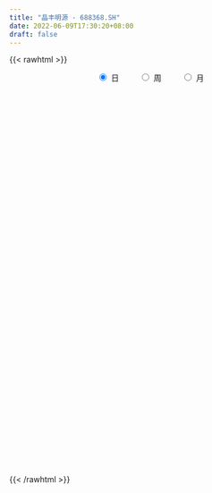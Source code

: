 ```yaml
---
title: "晶丰明源 - 688368.SH"
date: 2022-06-09T17:30:20+08:00
draft: false
---
```

{{< rawhtml >}}
    <div style="text-align: center">
        <label style="padding: 1rem;"><input style="margin-right: .5rem" type="radio" name="period" value="D" checked onclick="period_change(this)">日</label>
        <label style="padding: 1rem;"><input style="margin-right: .5rem" type="radio" name="period" value="W" onclick="period_change(this)">周</label>
        <label style="padding: 1rem;"><input style="margin-right: .5rem" type="radio" name="period" value="M" onclick="period_change(this)">月</label>
    </div>
    <div id="chart" style="height: 700px;"></div> 
    <script type="text/javascript">
        const D_v = [17259.41,15758.09,10995.37,10514.52,10842.9,6889.58,5077.52,8336.91,11545.27,9367.45,13314.42,8497.37,11180.66,7722.85,4429.34,5227.49,6365.4,5226.8,5333.97,7214.44,9179.13,6369.74,7041.18,7465.23,7745.91,14093.01,8958.64,7206.29,4985.93,4809.31,5681.78,10692.59,6881.42,5341.13,9282.55,7031.58,9236.22,6479.67,10228.4,11902.04,14075.79,13411.08,17478.51,18327.22,10808.5,26139.0,14481.48,11433.43,12597.32,11525.16,13023.54,13291.99,7913.85,5570.57,4686.58,6627.14,8642.88,8432.43,8182.35,8806.47,11545.77,10659.31,12146.42,9941.45,9319.57,6005.16,5498.42,7522.23,4068.8,7302.74,5675.77,3554.55,7711.06,5577.5,3268.14,8412.74,6236.77,4227.57,4674.44,4379.71,5055.93,2623.53,3479.48,2882.89,4363.74,3632.99,2833.62,3289.37,4804.16,4025.57,5229.57,2929.45,3077.57,3349.24,2017.77,2761.47,5318.13,3857.19,4605.99,4565.6,5004.95,2660.81,1719.86,4374.93,6307.03,4777.88,4786.76,3937.51,4876.52,3522.66,4385.95,7079.63,3152.64,2925.82,3059.53,4615.49,3611.78,4322.27,7385.53,4515.03,3219.24,3064.24,3460.65,2557.91,3875.62,3865.77,7002.03,3017.78,1931.22,5635.63,3311.67,5522.74,3005.12,3205.68,2227.8,2314.57,1934.94,3806.69,2618.32,2853.25,4085.84,4886.29,4074.71,4618.31,3058.08,2779.04,4585.23,4033.32,7105.09,8187.09,12400.29,7348.04,4831.26,4363.41,4258.34,2810.4,3082.37,2078.29,4615.42,3255.01,2533.66,3293.22,2563.66,2719.66,7211.18,4358.4,4564.78,5989.61,5058.76,2860.95,5715.65,5954.18,2950.16,5057.95,2726.38,4500.38,3171.9,3562.1,2193.96,2926.17,2621.1,1690.87,2029.12,2985.34,3748.66,2214.35,1523.91,2962.63,2851.35,1797.56,978.16,1670.51,1485.16,1184.88,972.75,3262.58,1347.63,2299.41,1450.09,4693.94,2896.58,2842.95,3339.72,2490.8,3539.29,3954.19,3977.42,3084.08,3585.09,1479.86,2128.73,1913.82,2660.71,810.44,1843.09,1648.35,1612.48,2637.9,2913.15,1337.03,1018.21,1850.27,699.96,1760.95,7230.19,4203.64,4848.16,3119.31,2327.34,3316.76,3492.71,1660.82,1488.52,4423.0,4705.2,1996.28,3264.9,2932.65,2999.97,3434.98,3041.44,3771.25,2413.5,4812.76,5937.66,6545.73,4811.76,3955.66,4849.81,3592.56,5454.3,4045.47,2311.32,5518.34,4723.98,4074.92,2397.45,2808.03,2874.29,6136.63,4930.92,3786.15,4043.14,2784.47,2381.04,3198.99,4179.63,5516.13,5143.28,2806.35,3909.37,5159.04,3565.23,5139.11,3120.99,986.4,17322.07,11629.86,7770.32,6364.79,6936.5,6365.51,5016.47,3325.12,4771.39,5715.23,7036.76,4855.78,6353.15,6622.32,5377.48,6256.98,4281.68,6770.71,10726.06,10111.98,11724.89,5962.81,5253.57,4579.26,5596.29,5279.71,6783.4,9019.51,6616.54,6732.35,5836.51,12299.81,10679.84,8087.28,7250.11,6793.3,4976.25,4915.09,6684.42,4724.25,8070.36,10964.28,10443.6,7942.25,6396.06,6629.3,5011.51,4156.96,6384.54,7405.25,7108.49,4028.3,6000.77,4660.83,6392.52,5343.16,4852.37,5467.08,3510.03,3392.59,3612.11,5679.86,4667.66,5482.98,7074.76,4245.16,8428.19,13263.47,6094.38,5011.16,4950.3,9971.2,8303.4,8102.71,5040.62,7114.97,11242.31,8001.71,8348.03,6930.89,10089.93,6016.77,5545.83,6971.38,4626.7,6207.36,4882.54,3885.44,4360.88,3757.55,4116.89,3201.27,11684.51,10056.57,7205.08,9184.14,9179.86,4404.18,10326.94,6654.98,6170.9,5059.71,6592.42,7836.72,15158.26,17243.62,13979.49,8441.21,7501.5,6320.44,6518.54,6381.19,5048.83,7186.62,5254.85,4593.95,4051.65,3552.7,3206.12,4938.77,4770.6,4678.16,5950.61,7971.56,7910.41,4887.07,6362.02,5319.09,8519.5,9380.63,9033.62,12521.25,8146.03,6299.2,5603.6,4778.57,4970.91,6489.31,5192.53,5049.91,5798.17,5601.67,3773.94,4791.64,5135.96,6932.71,5315.79,7146.34,6545.48,7597.06,4074.42,5279.65,5467.68,12226.31,20167.44,11320.24,12333.03,7299.78,6008.82,7962.27,9003.96,8296.84,8598.0,8135.83,7480.2,6698.8,4537.08,5933.91,6405.58,9889.04,6339.2,5507.84,4339.57,4348.36,3882.4,3835.82,4042.06,4886.97,4085.28,3411.93,3529.41,4556.17,4586.32,3857.59,3697.11,3235.27,3203.42,4308.06,4479.63,5150.06,3635.59,3138.65,3431.82,3971.86,13238.8,7770.94,7582.49,4331.57,4205.27,4031.36,3174.35,4768.75,6299.07,6515.58,2834.72,2052.6,5207.8,3540.28,4851.0,4380.02,3893.62,4965.09,5917.39,2636.25,2920.74,3194.75,4940.96,4895.09,4371.66,6138.63,10708.11,6759.15,6241.76,5644.05]
const D_histogram = [0.0,0.4154529915,0.4265725376,0.4456373382,0.5787096995,0.5643466311,0.5125619347,0.4433357304,0.4800296453,0.4856444561,0.7811702897,0.7593109766,0.2730927753,-0.0670485448,-0.4533632182,-0.5135675132,-0.7185954654,-0.9113892692,-1.044764184,-0.8360477444,-0.4576887018,-0.2202592397,0.0349565402,0.1966026745,0.3072719054,0.0316817343,-0.2521009003,-0.4253737365,-0.5040121715,-0.6169818737,-0.5571557092,-0.2926115565,-0.242254201,-0.2688822225,-0.1305179978,-0.0086528989,0.1277728747,0.1050615995,0.2432953029,0.3182519661,0.5748076235,0.528375556,0.8657108677,1.0920754814,1.2804790614,2.0851492039,2.7090347133,2.9663010192,2.7705902151,1.9509296744,0.8016852821,0.4800542838,0.4293546633,0.0983196935,-0.2074998608,-0.2391414347,-0.4381543084,-0.1818091354,0.2511954859,0.8495130339,1.5628168797,1.7718071678,2.4844446076,1.8896127849,1.6266270519,1.0322446683,0.6852570908,0.1749168727,-0.4752730732,-0.5997628101,-0.4060062011,-0.4221473716,-0.4914589011,-0.8184484355,-1.236884679,-0.7880546587,-0.8888697968,-1.0537414604,-0.9675584341,-1.2464457473,-1.1131928654,-1.0106934189,-0.7882258552,-0.7014558319,-0.2808535086,-0.0049101422,0.051675958,0.2823101394,0.3584972005,0.3739121644,0.1370632352,0.0056453978,-0.0387741145,0.1958376263,0.0750344085,-0.1289954167,0.3424718848,0.7402195055,0.9600951558,0.9335160438,0.7262024449,0.4480057154,0.0310913976,0.2816428374,0.8276444365,1.2743254945,1.3446164929,1.7976571759,2.322990897,2.3343073393,1.8171466599,0.3975730813,-0.2856151481,-0.9819659633,-1.5559274371,-2.4286145854,-2.7397271276,-3.0209175448,-2.1647019643,-1.209891756,-0.6234854687,-0.061181603,0.3271280218,0.6688811437,0.6435636303,0.3593157795,0.3359284232,0.0623270881,-0.5696066471,-0.0949360005,0.0180109221,0.6570665303,0.7293404701,0.5966307065,0.9434768982,1.4263389267,1.682539279,2.270803202,2.0981705063,2.5033288335,3.3636679265,2.8776896257,1.9943609615,1.7129487607,1.4137737322,1.3718351124,0.9694469552,0.2700373916,-1.3874223241,-3.1124257345,-4.7018325906,-4.3572286372,-3.9317487629,-4.3253535839,-4.2675624544,-4.1230881276,-3.4221281988,-3.057365215,-2.9033517315,-2.9218170422,-2.8218667387,-2.9528285636,-2.6195075047,-2.645500597,-1.4993638884,-0.6076000234,-0.0795410038,-0.4412931497,-0.545624163,-0.6605852641,0.0045366352,1.0043832862,1.3162947815,2.0002805173,2.2720690193,3.3005585041,3.5293601337,3.8150826574,3.5601477341,3.0928425717,2.1359040427,1.301551283,0.7596649593,-0.593316543,-1.226022907,-1.722310052,-2.1037887648,-2.1594096588,-2.1720685234,-2.4987153527,-2.828313972,-2.6484713606,-2.3148089663,-2.038625742,-1.6564148485,-0.982777919,-0.3567505884,0.3037963599,0.7649507583,0.7478272007,0.680286724,1.0528339772,2.1942990763,2.7298710958,2.7722496692,2.8990153548,0.8311641281,-0.1329839346,-0.1949627449,-0.3738258407,-0.6578410764,-0.928834425,-0.7981805932,-0.7067150985,-0.7029847241,-0.2014537159,0.3124793773,1.1115808645,1.8701362396,2.0940201827,1.9611679558,2.0041607123,1.7714711357,1.022514317,2.8906059334,3.9957838326,5.4523779192,6.2720840505,6.2466858793,5.3455584519,4.5183565559,3.7762983824,3.257660296,4.1139089098,3.2887585846,2.3217165001,1.2313696127,1.4352854899,2.2679806481,1.9807084743,2.6185087453,1.9753677226,1.0997435545,1.6540606911,3.3168690046,1.6734519357,0.8704067425,0.8307618879,-0.3754330229,-1.4669461091,-1.6557372606,-1.6434880342,-1.8843946831,-0.8847602906,0.657602206,1.0289066718,0.5282570228,0.5431613415,-0.606489598,0.419302802,0.6619485133,1.0695899186,1.2409429448,0.6333526846,-0.5660738841,-0.5661889997,-0.8694847733,-2.5446993923,-3.9280918957,-4.3604252511,-4.8379657674,-4.0173879284,-4.9250684476,-4.3127702274,-3.7324171594,0.9898832128,6.9971812304,11.3628366653,14.8627949562,14.979257976,13.3751076464,10.2343001747,7.9143327202,6.0643730686,4.4026227495,4.7132375611,2.2348906239,0.5985781208,-0.6521022937,1.1220527931,1.2823096304,1.0610502615,-0.1808564954,4.1914286114,1.888269334,-2.5424405111,-7.9288372832,-10.8428418999,-11.9665495575,-12.4499301737,-11.1157435632,-11.6863764652,-12.1371562224,-8.7422272492,-7.9457056568,-5.828833798,-5.6254044366,-2.8398443804,-1.1983118931,-0.8536557973,-1.6519613927,-2.2850281848,-2.1507189419,-3.3206375829,-4.2205936067,-5.0732349824,-6.5591857259,-7.3996299699,-8.8543553878,-9.9633127894,-9.8104228119,-8.7495397119,-7.3332666697,-6.7556233236,-3.6546143709,-3.8710824547,-2.7120436133,-1.0345351317,-1.2459588641,-2.3427789591,-1.5838597006,-1.1913061651,-0.226827841,-0.5104335209,-0.0178106809,-0.3299506255,-0.6028896501,-0.002117586,-0.2681377508,-1.5376935543,-0.0221435426,1.1302579619,5.2410154048,3.7939824122,2.5420842496,1.3446901366,0.2418008398,-0.9111546054,-1.3954355455,-2.4065326998,-3.5700006613,-4.4075705218,-5.3277075502,-4.9807337227,-3.8030001891,-3.1646762324,-1.2110118961,-0.608560468,-0.6387959278,0.461419478,1.3416180501,2.2223389825,2.6335094388,2.6060318931,2.3137970851,2.0788143713,1.8304985839,1.806032755,3.5419211594,3.6993937456,3.9210814582,5.1248301644,4.6969793784,3.8344704235,2.2375848055,1.2673366851,0.2547265861,-0.458793458,-0.9419328306,-1.1255649143,0.6705946995,3.80341631,5.6968162355,6.8121740461,7.5496697821,6.9184951083,6.6331532772,4.8547373506,3.058027299,0.9522469786,-0.6927552759,-1.6592805497,-2.8723459225,-3.2686948914,-3.3635926186,-3.6985237776,-3.2076708986,-2.6267241959,-3.1337757802,-4.1416218186,-4.9779724591,-5.3229834493,-5.8684351457,-6.1101771444,-6.088374049,-6.2651765292,-5.708178211,-4.4508894394,-3.6898442634,-3.2432405316,-3.0544146742,-2.4474406585,-1.8796739777,-1.8099608051,-1.2963459959,-1.1717541943,-1.1965759181,-0.4520329558,-0.1260818259,0.3074395647,0.6924216737,0.6359329847,0.527612586,1.2126142077,1.9171164655,2.7622956612,3.0904714172,3.6657709116,3.6267373434,4.9367395417,4.7028056616,4.4299777692,3.7923617522,3.0229988916,2.2268370907,1.4492625849,1.4840560727,0.6443581462,0.2212609153,-0.4314997533,-0.5586591689,-0.7339013872,-1.3030314649,-2.2170644216,-2.0600739463,-0.8811330738,-0.1820968116,0.4441200659,0.6041205581,0.9694916763,0.9469970276,0.8233680062,0.7494441632,0.338699188,0.2979203072,0.0380204461,-0.1638021346,-0.4937683652,-0.980718099,-1.340465329,-1.9489297323,-2.0311117691,-2.1682477673,-1.8828879561,-1.9081698319,-1.1403276301,-0.5799177283,-0.1979998893,-0.2091793213,-0.4305819859,-1.9677420195,-2.6471718052,-2.0204594254,-1.4961398202,-0.8220338311,-0.0122039637,0.6960422765,1.5546219566,1.9738620158,2.4243846297,2.7658161844,2.8972448145,2.7642155356,2.6894643942,2.8392062437,3.1000188708,3.4243887732,3.9239685997,3.1599778838,2.4620154515,1.6653838419,1.1575798549,0.9058431228,0.9393316825,1.2587402119,1.7811410041,2.874770316,2.9281252084,2.6550282419,2.1428245876]
const D_fast = [0.0,0.5193162393,0.6370789198,0.767553055,1.0453028412,1.1720264305,1.2483822178,1.2899899461,1.4466912723,1.5737171971,2.0645356032,2.2325040342,1.8145590267,1.4576555704,0.9580000924,0.7694039192,0.3847271006,-0.0359140205,-0.4304799813,-0.4307754778,-0.1668386106,0.0155260415,0.2794809565,0.4902777594,0.6777649667,0.4100952292,0.0632873695,-0.2163289008,-0.4209703787,-0.6881855493,-0.7676483121,-0.5762570486,-0.5864632433,-0.6803118204,-0.5745770952,-0.454875221,-0.2865062288,-0.282952104,-0.0838945749,0.0706250798,0.4708826431,0.5565444646,1.1103074933,1.6096909773,2.1182143226,3.4441717661,4.7453159539,5.7441575146,6.2410942643,5.9091661421,4.9603430704,4.758725643,4.8153646883,4.5089096419,4.1512151224,4.0597881898,3.751236739,3.9621296282,4.457933121,5.2686289274,6.3726369931,7.0245790731,8.3583276649,8.2358990384,8.3795700684,8.0432488519,7.8675755471,7.4009645472,6.631956333,6.3575258936,6.4497809522,6.3281029389,6.1359266841,5.6043250408,4.8766676275,5.1284839832,4.8054513959,4.3771443672,4.2214377849,3.6309390349,3.4858937005,3.3357197923,3.3611308922,3.2725369575,3.6229259037,3.8976417344,3.9671468242,4.2683585405,4.4341699017,4.5430629067,4.3404797863,4.2104732984,4.1563602574,4.4399314047,4.3378867891,4.1016081097,4.6586933824,5.2414958795,5.7013953187,5.9081952176,5.88243223,5.7162369293,5.3070954609,5.6280576101,6.3809703183,7.1462327499,7.5526778715,8.4551328486,9.5612142939,10.156107571,10.0932335566,8.7730532484,8.018461232,7.0766189259,6.1136755929,4.6338347981,3.6377904741,2.6013706707,2.91641076,3.5687480294,3.9992829495,4.5462914145,5.0163830448,5.5253564526,5.6609298467,5.4665109407,5.5271056903,5.2690861272,4.4947507302,4.9456873767,5.0631370298,5.8664592706,6.1210683279,6.1375162409,6.7202316572,7.5596784174,8.2365135894,9.392478313,9.7443882438,10.7753787794,12.476634854,12.7100789597,12.3253405358,12.4721655252,12.5264339298,12.827454088,12.6674276696,12.0355274539,10.0312121572,7.5281023132,4.7632373094,4.0185341035,3.4610767871,1.9861335701,0.977034086,0.0907363809,-0.06383574,-0.4634140599,-1.0352385093,-1.7841580806,-2.3896744618,-3.2588434275,-3.5803992448,-4.2677674864,-3.4964717498,-2.7566078907,-2.248434122,-2.7205095554,-2.9612466094,-3.2413540265,-2.5750979684,-1.3241554959,-0.6831703053,0.5008855599,1.3406913167,3.1943204275,4.3054620906,5.5449552786,6.1800572888,6.4859627693,6.063000251,5.5540353121,5.2020652282,3.7007545901,2.7615424994,1.8346778414,0.9272519374,0.3317786287,-0.2238973668,-1.1752230342,-2.2119001465,-2.6941753753,-2.9392152226,-3.1726884338,-3.2045812524,-2.7766388026,-2.2397991191,-1.5033030808,-0.8509109929,-0.6810777503,-0.578546546,0.0572092015,1.7472490697,2.9652888631,3.7007298538,4.5522493781,2.6921891834,1.6947951371,1.5840756405,1.3117560846,0.8632805798,0.3600786249,0.2911873084,0.2059740284,0.0339582219,0.4851258011,1.0771787386,2.154175442,3.3802648769,4.1276538658,4.4850936278,5.0291265624,5.2393047697,4.7459765302,7.33671963,9.4408434873,12.2605320537,14.6482591977,16.1845324963,16.6197946819,16.9221819249,17.1241983469,17.4199753346,19.3047011758,19.3017404967,18.9151275373,18.1326230531,18.6953603027,20.095050623,20.3029555677,21.5953830251,21.4460839329,20.8453956536,21.8132279628,24.3052535275,23.0801994425,22.494755935,22.6628015524,21.3627483859,19.9044987724,19.3017733058,18.9031505236,18.1911452039,18.9695895238,20.6763525719,21.3048837056,20.9362983123,21.0869929664,19.7857196274,20.9163377279,21.3244705675,21.9995094525,22.4810982148,22.0318461259,20.6909010861,20.5492387206,20.0285717536,17.7171822866,15.3517668092,13.829327141,12.1422951829,11.9585260398,9.8195784087,9.353684072,9.0009328501,13.9707040256,21.7272973508,28.933661952,36.149318982,40.0105964957,41.7502230778,41.1679906497,40.8266063753,40.4927399908,39.9316453591,41.420569561,39.5009452798,38.0142773069,36.600571319,38.655239604,39.136073849,39.1800770454,37.8929561646,43.3130984243,41.4820064804,36.4156865075,29.0470804147,23.422365323,19.3070202759,15.7111571163,14.266407836,10.7741808178,7.289112005,8.4984841658,7.3085793441,7.9682427533,6.7653210056,8.8409199666,10.1828744807,10.3141166272,9.1028206836,7.8984968454,7.4951263528,5.4950483161,3.5399438906,1.4189937693,-1.7067534057,-4.3971051422,-8.0654194071,-11.665205006,-13.9649207315,-15.0914225595,-15.5084661846,-16.6197286695,-14.4323733096,-15.6166120069,-15.1355840689,-13.7167093702,-14.2396228186,-15.9221376535,-15.55918332,-15.4644563258,-14.556684962,-14.9678990221,-14.4797288524,-14.8743564533,-15.2980178904,-14.6977752228,-15.0308298254,-16.6848090174,-15.1747948913,-13.7398288963,-8.3188176023,-8.8173549919,-9.433732092,-10.2949536709,-11.3373927578,-12.7181368543,-13.5512766808,-15.1640070101,-17.2199751369,-19.1594376278,-21.4115015438,-22.309711147,-22.0827276606,-22.235572762,-20.5846613998,-20.1343500886,-20.3242845304,-19.1087142551,-17.8931111705,-16.4568054925,-15.3872576765,-14.7632272488,-14.4770127856,-14.1922919066,-13.982983048,-13.5559406882,-10.9345719939,-9.8522509714,-8.6502928942,-6.1653366469,-5.4189425883,-5.3228339373,-6.3603233539,-7.0137373031,-7.9626657555,-8.7908841641,-9.5095067444,-9.9745300567,-8.010721768,-3.92704608,-0.6094420956,2.2089592265,4.833872408,5.9323215113,7.3052679995,6.7405364106,5.7083331837,3.8406146079,2.0224235345,0.6410781233,-1.2900737302,-2.5035964219,-3.4393923038,-4.6989544072,-5.0100192528,-5.0857535991,-6.3762491285,-8.4195006215,-10.5003443768,-12.1761012293,-14.1886617122,-15.9579479969,-17.4582384138,-19.2013350263,-20.0713812608,-19.926814849,-20.088230739,-20.45243714,-21.0272149512,-21.0321011001,-20.9342529137,-21.3170299424,-21.1275016322,-21.2958483791,-21.6198140825,-20.9882793591,-20.6938486857,-20.1834674039,-19.6253798765,-19.5228853194,-19.4993025715,-18.5111473979,-17.3273660238,-15.7916129127,-14.6908193024,-13.1990770801,-12.3314263124,-9.7872392288,-8.8454716934,-8.0108051435,-7.7003307225,-7.7139438602,-7.9533963884,-8.368655248,-7.962847742,-8.641456132,-9.009238134,-9.769873741,-10.0366979488,-10.3954155139,-11.2903034579,-12.7586025199,-13.1166305312,-12.1579729272,-11.5044608679,-10.7672139739,-10.4561833422,-9.8484393049,-9.6341846967,-9.5519717166,-9.4385345188,-9.764604697,-9.730903501,-9.9812982506,-10.2240713649,-10.6774796868,-11.4096089454,-12.1044725076,-13.200169344,-13.790129323,-14.469327263,-14.6546894409,-15.1570137747,-14.6742534804,-14.2588230107,-13.926405144,-13.9898794064,-14.3189275674,-16.3480231059,-17.6892458429,-17.5676483195,-17.4173636693,-16.948766138,-16.1419872615,-15.2597304521,-14.012495283,-13.0997897198,-12.0431709485,-11.0102853476,-10.1545455139,-9.596520909,-8.9989059518,-8.1393625414,-7.1035451966,-5.9230781008,-4.4425061244,-4.4165023693,-4.4989609388,-4.879246588,-5.0976556112,-5.1229315627,-4.8546100823,-4.2205164999,-3.2528304567,-1.4405085658,-0.6551223713,-0.2644622774,-0.2409597847]
const D_slow = [0.0,0.1038632479,0.2105063823,0.3219157168,0.4665931417,0.6076797995,0.7358202831,0.8466542157,0.966661627,1.0880727411,1.2833653135,1.4731930576,1.5414662515,1.5247041152,1.4113633107,1.2829714324,1.103322566,0.8754752487,0.6142842027,0.4052722666,0.2908500912,0.2357852812,0.2445244163,0.2936750849,0.3704930613,0.3784134948,0.3153882698,0.2090448357,0.0830417928,-0.0712036756,-0.2104926029,-0.283645492,-0.3442090423,-0.4114295979,-0.4440590974,-0.4462223221,-0.4142791034,-0.3880137035,-0.3271898778,-0.2476268863,-0.1039249804,0.0281689086,0.2445966255,0.5176154959,0.8377352612,1.3590225622,2.0362812405,2.7778564954,3.4705040491,3.9582364677,4.1586577883,4.2786713592,4.386010025,4.4105899484,4.3587149832,4.2989296245,4.1893910474,4.1439387636,4.2067376351,4.4191158935,4.8098201135,5.2527719054,5.8738830573,6.3462862535,6.7529430165,7.0110041836,7.1823184563,7.2260476745,7.1072294062,6.9572887036,6.8557871534,6.7502503105,6.6273855852,6.4227734763,6.1135523066,5.9165386419,5.6943211927,5.4308858276,5.188996219,4.8773847822,4.5990865659,4.3464132111,4.1493567474,3.9739927894,3.9037794122,3.9025518767,3.9154708662,3.986048401,4.0756727012,4.1691507423,4.2034165511,4.2048279005,4.1951343719,4.2440937785,4.2628523806,4.2306035264,4.3162214976,4.501276374,4.7413001629,4.9746791739,5.1562297851,5.2682312139,5.2760040633,5.3464147727,5.5533258818,5.8719072554,6.2080613786,6.6574756726,7.2382233969,7.8218002317,8.2760868967,8.375480167,8.30407638,8.0585848892,7.6696030299,7.0624493836,6.3775176017,5.6222882155,5.0811127244,4.7786397854,4.6227684182,4.6074730175,4.6892550229,4.8564753089,5.0173662164,5.1071951613,5.1911772671,5.2067590391,5.0643573773,5.0406233772,5.0451261077,5.2093927403,5.3917278578,5.5408855344,5.776754759,6.1333394907,6.5539743104,7.1216751109,7.6462177375,8.2720499459,9.1129669275,9.8323893339,10.3309795743,10.7592167645,11.1126601976,11.4556189756,11.6979807144,11.7654900623,11.4186344813,10.6405280477,9.4650699,8.3757627407,7.39282555,6.311487154,5.2445965404,4.2138245085,3.3582924588,2.5939511551,1.8681132222,1.1376589616,0.432192277,-0.3060148639,-0.9608917401,-1.6222668894,-1.9971078615,-2.1490078673,-2.1688931183,-2.2792164057,-2.4156224464,-2.5807687624,-2.5796346036,-2.3285387821,-1.9994650867,-1.4993949574,-0.9313777026,-0.1062380766,0.7761019569,1.7298726212,2.6199095547,3.3931201977,3.9270962083,4.2524840291,4.4424002689,4.2940711331,3.9875654064,3.5569878934,3.0310407022,2.4911882875,1.9481711566,1.3234923185,0.6164138255,-0.0457040147,-0.6244062563,-1.1340626918,-1.5481664039,-1.7938608836,-1.8830485307,-1.8070994408,-1.6158617512,-1.428904951,-1.25883327,-0.9956247757,-0.4470500066,0.2354177673,0.9284801846,1.6532340233,1.8610250553,1.8277790717,1.7790383855,1.6855819253,1.5211216562,1.2889130499,1.0893679016,0.912689127,0.736942946,0.686579517,0.7646993613,1.0425945774,1.5101286373,2.033633683,2.523925672,3.0249658501,3.467833634,3.7234622132,4.4461136966,5.4450596547,6.8081541345,8.3761751471,9.937846617,11.27423623,12.4038253689,13.3478999645,14.1623150385,15.190792266,16.0129819121,16.5934110372,16.9012534404,17.2600748128,17.8270699749,18.3222470934,18.9768742798,19.4707162104,19.745652099,20.1591672718,20.9883845229,21.4067475069,21.6243491925,21.8320396645,21.7381814088,21.3714448815,20.9575105664,20.5466385578,20.075539887,19.8543498144,20.0187503659,20.2759770338,20.4080412895,20.5438316249,20.3922092254,20.4970349259,20.6625220542,20.9299195339,21.2401552701,21.3984934412,21.2569749702,21.1154277203,20.8980565269,20.2618816789,19.2798587049,18.1897523922,16.9802609503,15.9759139682,14.7446468563,13.6664542994,12.7333500096,12.9808208128,14.7301161204,17.5708252867,21.2865240258,25.0313385198,28.3751154314,30.933690475,32.9122736551,34.4283669222,35.5290226096,36.7073319999,37.2660546559,37.4156991861,37.2526736127,37.5331868109,37.8537642185,38.1190267839,38.0738126601,39.1216698129,39.5937371464,38.9581270186,36.9759176978,34.2652072229,31.2735698335,28.16108729,25.3821513992,22.4605572829,19.4262682274,17.240711415,15.2542850009,13.7970765513,12.3907254422,11.6807643471,11.3811863738,11.1677724245,10.7547820763,10.1835250301,9.6458452947,8.8156858989,7.7605374973,6.4922287517,4.8524323202,3.0025248277,0.7889359807,-1.7018922166,-4.1544979196,-6.3418828476,-8.175199515,-9.8641053459,-10.7777589386,-11.7455295523,-12.4235404556,-12.6821742385,-12.9936639546,-13.5793586943,-13.9753236195,-14.2731501607,-14.329857121,-14.4574655012,-14.4619181714,-14.5444058278,-14.6951282403,-14.6956576368,-14.7626920745,-15.1471154631,-15.1526513488,-14.8700868583,-13.5598330071,-12.611337404,-11.9758163416,-11.6396438075,-11.5791935975,-11.8069822489,-12.1558411353,-12.7574743102,-13.6499744756,-14.751867106,-16.0837939936,-17.3289774242,-18.2797274715,-19.0708965296,-19.3736495037,-19.5257896206,-19.6854886026,-19.5701337331,-19.2347292206,-18.679144475,-18.0207671153,-17.369259142,-16.7908098707,-16.2711062779,-15.8134816319,-15.3619734432,-14.4764931533,-13.5516447169,-12.5713743524,-11.2901668113,-10.1159219667,-9.1573043608,-8.5979081594,-8.2810739882,-8.2173923416,-8.3320907061,-8.5675739138,-8.8489651424,-8.6813164675,-7.73046239,-6.3062583311,-4.6032148196,-2.7157973741,-0.986173597,0.6721147223,1.88579906,2.6503058847,2.8883676294,2.7151788104,2.300358673,1.5822721923,0.7650984695,-0.0757996852,-1.0004306296,-1.8023483542,-2.4590294032,-3.2424733482,-4.2778788029,-5.5223719177,-6.85311778,-8.3202265664,-9.8477708525,-11.3698643648,-12.9361584971,-14.3632030498,-15.4759254097,-16.3983864755,-17.2091966084,-17.972800277,-18.5846604416,-19.054578936,-19.5070691373,-19.8311556363,-20.1240941848,-20.4232381644,-20.5362464033,-20.5677668598,-20.4909069686,-20.3178015502,-20.158818304,-20.0269151575,-19.7237616056,-19.2444824892,-18.5539085739,-17.7812907196,-16.8648479917,-15.9581636559,-14.7239787705,-13.548277355,-12.4407829127,-11.4926924747,-10.7369427518,-10.1802334791,-9.8179178329,-9.4469038147,-9.2858142782,-9.2304990494,-9.3383739877,-9.4780387799,-9.6615141267,-9.9872719929,-10.5415380983,-11.0565565849,-11.2768398534,-11.3223640563,-11.2113340398,-11.0603039003,-10.8179309812,-10.5811817243,-10.3753397228,-10.187978682,-10.103303885,-10.0288238082,-10.0193186967,-10.0602692303,-10.1837113216,-10.4288908464,-10.7640071786,-11.2512396117,-11.759017554,-12.3010794958,-12.7718014848,-13.2488439428,-13.5339258503,-13.6789052824,-13.7284052547,-13.7807000851,-13.8883455815,-14.3802810864,-15.0420740377,-15.5471888941,-15.9212238491,-16.1267323069,-16.1297832978,-15.9557727287,-15.5671172395,-15.0736517356,-14.4675555782,-13.7761015321,-13.0517903284,-12.3607364445,-11.688370346,-10.9785687851,-10.2035640674,-9.3474668741,-8.3664747241,-7.5764802532,-6.9609763903,-6.5446304298,-6.2552354661,-6.0287746854,-5.7939417648,-5.4792567118,-5.0339714608,-4.3152788818,-3.5832475797,-2.9194905192,-2.3837843723]
const D_data = [['2020-04-30', 68.5, 77.69, 68.5, 79.07],['2020-05-06', 75.88, 84.2, 75.88, 85.45],['2020-05-07', 83.17, 80.65, 80.5, 85.97],['2020-05-08', 81.72, 81.22, 80.8, 83.88],['2020-05-11', 80.6, 83.53, 80.6, 87.85],['2020-05-12', 83.38, 82.54, 80.49, 84.0],['2020-05-13', 82.3, 82.42, 81.35, 83.61],['2020-05-14', 82.44, 82.37, 81.39, 84.41],['2020-05-15', 82.39, 84.11, 82.02, 85.9],['2020-05-18', 86.0, 84.37, 83.15, 87.38],['2020-05-19', 84.22, 89.5, 84.22, 89.97],['2020-05-20', 88.18, 87.08, 86.08, 89.9],['2020-05-21', 87.79, 80.51, 80.5, 89.0],['2020-05-22', 81.01, 80.4, 78.2, 82.88],['2020-05-25', 79.0, 77.85, 77.02, 80.99],['2020-05-26', 78.0, 80.53, 78.0, 80.53],['2020-05-27', 80.4, 77.67, 77.02, 81.4],['2020-05-28', 77.08, 76.23, 74.01, 78.5],['2020-05-29', 76.0, 75.41, 75.0, 77.94],['2020-06-01', 76.2, 79.22, 76.01, 80.03],['2020-06-02', 80.0, 82.47, 79.0, 84.58],['2020-06-03', 82.96, 82.14, 81.2, 84.16],['2020-06-04', 83.17, 83.66, 82.04, 83.89],['2020-06-05', 83.96, 83.75, 83.0, 86.19],['2020-06-08', 83.6, 84.1, 83.0, 86.8],['2020-06-09', 84.2, 79.0, 78.59, 85.78],['2020-06-10', 79.65, 77.34, 76.7, 79.73],['2020-06-11', 77.0, 77.25, 76.5, 78.59],['2020-06-12', 75.69, 77.4, 75.22, 77.78],['2020-06-15', 76.79, 76.0, 75.5, 77.86],['2020-06-16', 76.33, 77.53, 76.33, 78.3],['2020-06-17', 77.61, 80.6, 77.01, 80.88],['2020-06-18', 79.0, 78.51, 77.7, 79.64],['2020-06-19', 78.28, 77.35, 76.85, 78.28],['2020-06-22', 78.05, 79.5, 78.0, 79.92],['2020-06-23', 79.01, 79.88, 78.45, 80.18],['2020-06-24', 80.0, 80.75, 78.51, 82.5],['2020-06-29', 80.05, 79.1, 78.3, 81.0],['2020-06-30', 79.12, 81.52, 79.12, 82.99],['2020-07-01', 81.66, 81.49, 81.0, 84.67],['2020-07-02', 81.5, 85.0, 81.35, 85.0],['2020-07-03', 85.03, 82.21, 80.66, 85.67],['2020-07-06', 83.38, 88.39, 82.81, 89.9],['2020-07-07', 88.98, 89.37, 88.98, 93.49],['2020-07-08', 89.0, 91.07, 87.32, 91.59],['2020-07-09', 91.9, 103.0, 90.88, 108.39],['2020-07-10', 101.98, 106.78, 99.81, 108.0],['2020-07-13', 104.89, 107.2, 101.56, 107.67],['2020-07-14', 106.1, 104.44, 101.05, 106.98],['2020-07-15', 103.4, 96.29, 96.21, 104.99],['2020-07-16', 96.85, 88.5, 88.26, 98.92],['2020-07-17', 88.9, 96.0, 87.0, 99.66],['2020-07-20', 98.0, 99.37, 96.96, 100.97],['2020-07-21', 98.45, 95.66, 95.0, 100.29],['2020-07-22', 95.5, 94.83, 94.01, 97.3],['2020-07-23', 93.67, 97.79, 92.23, 99.55],['2020-07-24', 97.08, 95.4, 94.0, 101.48],['2020-07-27', 93.6, 101.61, 93.59, 101.9],['2020-07-28', 102.84, 106.32, 100.46, 106.85],['2020-07-29', 104.75, 112.25, 104.75, 112.87],['2020-07-30', 112.75, 118.88, 111.06, 126.2],['2020-07-31', 119.8, 117.12, 111.2, 124.2],['2020-08-03', 117.25, 128.44, 117.25, 133.79],['2020-08-04', 128.1, 115.0, 115.0, 132.0],['2020-08-05', 119.79, 119.18, 111.03, 123.81],['2020-08-06', 120.0, 114.75, 114.0, 123.58],['2020-08-07', 114.24, 117.0, 111.0, 118.5],['2020-08-10', 113.83, 114.0, 107.12, 117.92],['2020-08-11', 114.07, 110.0, 109.81, 114.07],['2020-08-12', 102.92, 115.06, 102.92, 117.0],['2020-08-13', 114.95, 119.82, 112.62, 120.8],['2020-08-14', 120.3, 118.31, 115.02, 120.68],['2020-08-17', 118.1, 118.0, 113.22, 119.39],['2020-08-18', 116.0, 114.1, 111.0, 116.65],['2020-08-19', 113.0, 111.0, 110.96, 115.27],['2020-08-20', 110.02, 122.0, 109.42, 122.99],['2020-08-21', 121.83, 116.21, 115.5, 122.46],['2020-08-24', 117.0, 114.7, 110.65, 119.5],['2020-08-25', 113.43, 117.58, 113.43, 121.08],['2020-08-26', 117.57, 112.31, 111.2, 118.34],['2020-08-27', 113.15, 116.81, 112.18, 117.49],['2020-08-28', 115.64, 116.85, 113.0, 117.27],['2020-08-31', 115.34, 119.12, 115.31, 122.0],['2020-09-01', 118.97, 118.24, 116.03, 121.08],['2020-09-02', 118.97, 123.97, 116.05, 125.95],['2020-09-03', 123.01, 124.49, 121.31, 127.77],['2020-09-04', 122.13, 123.22, 119.86, 126.0],['2020-09-07', 123.23, 126.88, 122.06, 130.49],['2020-09-08', 127.5, 126.61, 121.0, 129.59],['2020-09-09', 120.49, 126.98, 120.49, 130.38],['2020-09-10', 129.0, 124.02, 123.1, 138.88],['2020-09-11', 120.73, 125.0, 120.73, 127.0],['2020-09-14', 123.96, 126.2, 123.86, 129.66],['2020-09-15', 126.2, 130.88, 123.0, 131.0],['2020-09-16', 131.0, 127.45, 126.35, 132.19],['2020-09-17', 124.07, 126.11, 124.07, 130.64],['2020-09-18', 127.24, 136.0, 126.88, 136.37],['2020-09-21', 136.51, 138.5, 133.36, 139.98],['2020-09-22', 138.35, 139.29, 136.61, 142.99],['2020-09-23', 136.21, 138.18, 136.21, 141.23],['2020-09-24', 136.8, 136.67, 133.1, 141.0],['2020-09-25', 137.3, 135.68, 133.03, 138.57],['2020-09-28', 133.6, 133.0, 130.86, 137.6],['2020-09-29', 133.92, 141.8, 133.01, 144.0],['2020-09-30', 140.57, 148.89, 140.57, 152.18],['2020-10-09', 150.89, 152.0, 143.01, 153.9],['2020-10-12', 151.0, 150.6, 148.01, 156.77],['2020-10-13', 153.97, 159.0, 149.58, 160.0],['2020-10-14', 158.7, 165.21, 155.68, 166.0],['2020-10-15', 167.69, 163.17, 160.6, 168.9],['2020-10-16', 166.03, 157.99, 151.51, 168.87],['2020-10-19', 160.36, 143.5, 141.76, 160.36],['2020-10-20', 147.0, 148.26, 141.56, 150.07],['2020-10-21', 146.99, 145.01, 144.0, 152.97],['2020-10-22', 143.0, 143.2, 138.14, 144.98],['2020-10-23', 143.96, 134.98, 132.16, 147.62],['2020-10-26', 132.91, 137.69, 130.0, 138.7],['2020-10-27', 139.76, 135.0, 132.31, 139.77],['2020-10-28', 137.02, 149.5, 136.0, 158.5],['2020-10-29', 151.0, 155.0, 146.0, 155.35],['2020-10-30', 151.25, 154.5, 149.7, 158.93],['2020-11-02', 160.0, 157.7, 152.0, 161.0],['2020-11-03', 155.88, 158.87, 150.6, 161.5],['2020-11-04', 159.04, 161.35, 157.01, 164.88],['2020-11-05', 166.77, 158.84, 154.39, 169.29],['2020-11-06', 159.2, 155.88, 151.37, 159.93],['2020-11-09', 159.87, 159.33, 154.38, 165.08],['2020-11-10', 157.5, 156.29, 150.13, 158.0],['2020-11-11', 153.34, 149.87, 148.0, 154.33],['2020-11-12', 154.4, 163.77, 151.24, 163.78],['2020-11-13', 166.83, 161.52, 158.01, 169.59],['2020-11-16', 177.54, 171.16, 162.01, 177.54],['2020-11-17', 166.07, 167.3, 162.5, 170.99],['2020-11-18', 168.31, 165.88, 162.5, 174.88],['2020-11-19', 165.33, 173.9, 163.03, 174.0],['2020-11-20', 171.97, 179.66, 171.0, 181.43],['2020-11-23', 176.06, 180.98, 176.06, 182.99],['2020-11-24', 183.68, 190.0, 180.39, 194.94],['2020-11-25', 192.83, 184.4, 183.33, 196.96],['2020-11-26', 186.15, 195.26, 180.0, 195.28],['2020-11-27', 193.83, 208.0, 189.0, 210.0],['2020-11-30', 210.19, 196.0, 184.41, 211.98],['2020-12-01', 195.04, 190.7, 188.02, 200.05],['2020-12-02', 186.5, 198.08, 184.08, 200.04],['2020-12-03', 197.8, 199.1, 191.3, 201.39],['2020-12-04', 198.95, 204.13, 192.98, 204.83],['2020-12-07', 200.2, 201.0, 198.55, 213.98],['2020-12-08', 202.97, 196.46, 192.6, 204.17],['2020-12-09', 196.8, 179.26, 179.26, 199.98],['2020-12-10', 181.19, 169.0, 165.0, 181.19],['2020-12-11', 169.0, 160.0, 150.1, 170.77],['2020-12-14', 161.4, 178.5, 154.28, 182.79],['2020-12-15', 178.5, 179.4, 176.0, 181.41],['2020-12-16', 179.0, 166.88, 165.82, 184.47],['2020-12-17', 166.99, 169.0, 162.05, 172.73],['2020-12-18', 169.8, 167.94, 163.6, 171.01],['2020-12-21', 164.51, 174.72, 164.51, 177.81],['2020-12-22', 176.91, 171.22, 166.58, 176.91],['2020-12-23', 171.22, 167.91, 155.28, 172.98],['2020-12-24', 164.99, 163.99, 162.52, 171.5],['2020-12-25', 167.79, 163.5, 160.81, 170.22],['2020-12-28', 163.5, 158.21, 152.8, 166.1],['2020-12-29', 158.28, 162.25, 154.38, 163.12],['2020-12-30', 159.89, 156.28, 154.4, 165.96],['2020-12-31', 159.42, 172.09, 156.3, 180.01],['2021-01-04', 176.41, 173.29, 167.54, 177.1],['2021-01-05', 167.01, 172.0, 166.23, 176.2],['2021-01-06', 183.11, 160.77, 157.0, 183.11],['2021-01-07', 167.2, 162.0, 151.8, 167.2],['2021-01-08', 161.0, 160.43, 157.0, 162.9],['2021-01-11', 162.77, 171.07, 150.0, 173.99],['2021-01-12', 171.59, 179.84, 167.0, 184.47],['2021-01-13', 184.0, 175.4, 173.54, 184.0],['2021-01-14', 176.3, 183.85, 166.0, 184.0],['2021-01-15', 182.0, 182.82, 176.97, 186.65],['2021-01-18', 186.55, 198.0, 177.01, 198.88],['2021-01-19', 196.5, 194.18, 192.11, 201.28],['2021-01-20', 188.2, 199.42, 186.08, 200.01],['2021-01-21', 200.0, 196.0, 195.79, 202.87],['2021-01-22', 202.78, 194.48, 185.0, 202.78],['2021-01-25', 195.0, 187.1, 187.04, 195.0],['2021-01-26', 186.73, 185.74, 181.99, 190.8],['2021-01-27', 186.0, 187.12, 183.91, 192.74],['2021-01-28', 188.0, 172.5, 172.0, 188.0],['2021-01-29', 173.52, 176.0, 167.69, 184.89],['2021-02-01', 175.99, 174.0, 171.0, 178.0],['2021-02-02', 176.08, 171.99, 169.0, 176.08],['2021-02-03', 171.0, 173.57, 166.5, 182.5],['2021-02-04', 173.57, 172.5, 160.93, 174.0],['2021-02-05', 171.0, 166.0, 164.05, 171.88],['2021-02-08', 166.0, 162.18, 162.18, 169.8],['2021-02-09', 162.19, 166.0, 159.55, 166.64],['2021-02-10', 166.0, 167.28, 164.02, 169.72],['2021-02-18', 168.01, 166.34, 163.2, 177.52],['2021-02-19', 163.39, 167.78, 163.38, 169.0],['2021-02-22', 168.0, 173.0, 167.77, 177.78],['2021-02-23', 173.0, 175.13, 160.01, 175.87],['2021-02-24', 171.25, 178.77, 168.12, 182.99],['2021-02-25', 175.02, 179.5, 174.6, 179.97],['2021-02-26', 174.07, 175.1, 174.07, 189.35],['2021-03-01', 170.0, 174.62, 170.0, 183.84],['2021-03-02', 173.1, 181.5, 173.1, 183.1],['2021-03-03', 181.5, 196.45, 181.48, 197.92],['2021-03-04', 196.45, 195.37, 191.14, 199.99],['2021-03-05', 190.02, 193.05, 185.68, 206.8],['2021-03-08', 195.0, 197.03, 185.32, 204.68],['2021-03-09', 193.03, 166.0, 166.0, 196.0],['2021-03-10', 165.11, 172.15, 165.11, 181.42],['2021-03-11', 172.6, 180.8, 169.23, 187.85],['2021-03-12', 180.8, 178.7, 174.03, 183.85],['2021-03-15', 174.02, 175.94, 170.37, 185.56],['2021-03-16', 174.39, 174.16, 172.0, 179.82],['2021-03-17', 173.98, 178.29, 171.02, 180.8],['2021-03-18', 179.98, 177.94, 176.0, 183.72],['2021-03-19', 174.0, 176.65, 172.2, 179.82],['2021-03-22', 178.89, 184.0, 175.57, 184.45],['2021-03-23', 181.08, 187.06, 181.08, 191.86],['2021-03-24', 184.9, 194.9, 184.9, 199.24],['2021-03-25', 196.64, 200.0, 188.9, 201.5],['2021-03-26', 201.41, 197.81, 195.02, 202.01],['2021-03-29', 200.88, 195.54, 193.03, 200.88],['2021-03-30', 193.65, 199.49, 192.68, 201.99],['2021-03-31', 197.99, 197.5, 194.96, 200.43],['2021-04-01', 195.06, 190.0, 187.2, 199.33],['2021-04-02', 200.0, 228.0, 196.52, 228.0],['2021-04-06', 230.78, 229.98, 224.0, 233.79],['2021-04-07', 232.9, 246.01, 227.61, 249.99],['2021-04-08', 238.88, 250.0, 236.03, 253.53],['2021-04-09', 250.0, 247.9, 244.02, 252.0],['2021-04-12', 247.37, 240.58, 238.15, 255.56],['2021-04-13', 242.87, 242.47, 236.02, 254.99],['2021-04-14', 241.12, 244.45, 239.0, 249.98],['2021-04-15', 240.1, 248.62, 236.5, 249.9],['2021-04-16', 251.63, 271.83, 246.63, 275.0],['2021-04-19', 274.5, 256.04, 252.58, 277.95],['2021-04-20', 252.5, 253.98, 250.0, 259.8],['2021-04-21', 248.0, 250.67, 246.04, 256.0],['2021-04-22', 247.87, 268.0, 247.25, 268.87],['2021-04-23', 272.82, 282.69, 265.08, 285.54],['2021-04-26', 286.93, 274.42, 273.76, 296.0],['2021-04-27', 275.0, 291.48, 274.42, 292.0],['2021-04-28', 291.48, 280.0, 272.0, 293.98],['2021-04-29', 278.0, 277.0, 274.0, 285.0],['2021-04-30', 282.54, 298.01, 280.46, 304.0],['2021-05-06', 299.44, 322.86, 299.44, 330.0],['2021-05-07', 331.32, 286.5, 284.0, 332.8],['2021-05-10', 285.6, 294.49, 285.0, 309.28],['2021-05-11', 291.43, 305.56, 290.33, 314.64],['2021-05-12', 296.39, 290.85, 277.01, 299.39],['2021-05-13', 281.4, 288.39, 281.4, 299.76],['2021-05-14', 286.39, 298.0, 286.39, 307.8],['2021-05-17', 296.3, 301.68, 293.98, 309.53],['2021-05-18', 298.0, 299.37, 289.64, 300.77],['2021-05-19', 299.37, 318.72, 289.08, 325.86],['2021-05-20', 313.46, 335.18, 311.09, 337.13],['2021-05-21', 335.18, 329.25, 310.01, 341.92],['2021-05-24', 314.01, 321.5, 314.0, 326.19],['2021-05-25', 318.17, 330.0, 318.17, 338.88],['2021-05-26', 327.1, 315.22, 313.0, 334.88],['2021-05-27', 318.96, 345.0, 316.76, 345.96],['2021-05-28', 345.0, 342.0, 330.12, 345.0],['2021-05-31', 331.5, 349.5, 331.5, 355.0],['2021-06-01', 350.3, 352.05, 345.28, 372.45],['2021-06-02', 352.93, 344.9, 336.8, 355.0],['2021-06-03', 348.0, 335.65, 331.56, 349.95],['2021-06-04', 330.5, 350.0, 330.5, 362.0],['2021-06-07', 358.28, 347.8, 343.18, 367.07],['2021-06-08', 351.11, 326.8, 319.5, 351.11],['2021-06-09', 326.6, 322.38, 316.23, 344.82],['2021-06-10', 322.5, 328.72, 312.07, 331.92],['2021-06-11', 330.51, 324.5, 315.0, 339.68],['2021-06-15', 322.4, 340.5, 320.85, 345.48],['2021-06-16', 340.51, 317.2, 314.86, 341.78],['2021-06-17', 317.2, 333.77, 315.77, 334.66],['2021-06-18', 333.31, 335.26, 328.0, 339.99],['2021-07-05', 402.31, 402.31, 402.31, 402.31],['2021-07-06', 482.77, 452.73, 413.35, 482.77],['2021-07-07', 432.6, 469.99, 409.96, 486.64],['2021-07-08', 462.0, 493.8, 450.0, 498.19],['2021-07-09', 480.01, 476.5, 465.33, 495.0],['2021-07-12', 478.0, 466.1, 446.8, 478.0],['2021-07-13', 468.3, 447.68, 430.0, 482.86],['2021-07-14', 436.5, 455.0, 436.0, 470.96],['2021-07-15', 464.79, 460.0, 446.5, 469.7],['2021-07-16', 464.86, 462.03, 460.61, 484.46],['2021-07-19', 460.0, 491.91, 450.78, 499.98],['2021-07-20', 485.0, 459.14, 442.25, 490.0],['2021-07-21', 458.9, 465.0, 450.01, 469.99],['2021-07-22', 455.21, 467.31, 430.0, 473.3],['2021-07-23', 465.28, 512.18, 458.0, 537.99],['2021-07-26', 531.67, 503.55, 490.11, 531.68],['2021-07-27', 510.64, 504.97, 503.88, 553.0],['2021-07-28', 503.69, 494.0, 475.0, 510.0],['2021-07-29', 506.59, 580.0, 501.0, 580.0],['2021-07-30', 560.0, 510.0, 490.01, 563.49],['2021-08-02', 499.99, 470.4, 450.0, 518.0],['2021-08-03', 469.5, 432.99, 420.0, 475.0],['2021-08-04', 438.0, 439.0, 434.0, 447.13],['2021-08-05', 433.01, 446.0, 430.0, 461.99],['2021-08-06', 448.8, 444.1, 438.12, 461.88],['2021-08-09', 444.0, 463.55, 431.43, 473.84],['2021-08-10', 461.0, 436.0, 428.03, 465.44],['2021-08-11', 432.0, 428.15, 413.09, 439.45],['2021-08-12', 428.16, 478.58, 424.66, 492.26],['2021-08-13', 456.86, 453.0, 445.0, 477.64],['2021-08-16', 458.16, 474.0, 443.0, 487.87],['2021-08-17', 472.76, 453.58, 450.04, 480.02],['2021-08-18', 460.0, 492.38, 460.0, 508.0],['2021-08-19', 492.39, 490.08, 486.01, 527.95],['2021-08-20', 486.24, 480.0, 470.98, 518.0],['2021-08-23', 472.0, 465.0, 463.0, 483.2],['2021-08-24', 459.19, 463.1, 448.25, 479.9],['2021-08-25', 461.24, 471.0, 454.36, 482.05],['2021-08-26', 473.0, 450.96, 450.0, 479.29],['2021-08-27', 444.32, 446.88, 442.0, 465.0],['2021-08-30', 448.81, 440.0, 438.93, 462.44],['2021-08-31', 435.96, 421.85, 410.0, 444.62],['2021-09-01', 424.19, 418.58, 373.0, 424.19],['2021-09-02', 409.33, 398.39, 381.05, 411.37],['2021-09-03', 399.86, 388.14, 383.0, 405.8],['2021-09-06', 385.22, 393.0, 379.39, 397.01],['2021-09-07', 392.5, 399.47, 384.81, 413.32],['2021-09-08', 402.08, 403.15, 391.44, 414.53],['2021-09-09', 395.74, 391.1, 388.11, 409.99],['2021-09-10', 390.16, 427.06, 390.16, 428.88],['2021-09-13', 423.27, 388.67, 385.1, 423.27],['2021-09-14', 388.67, 404.1, 384.53, 416.98],['2021-09-15', 410.91, 415.0, 404.14, 422.66],['2021-09-16', 403.17, 392.55, 386.63, 410.48],['2021-09-17', 394.62, 374.56, 374.56, 404.86],['2021-09-22', 385.66, 393.36, 372.04, 400.42],['2021-09-23', 399.88, 388.76, 377.6, 400.69],['2021-09-24', 380.98, 397.0, 374.7, 403.93],['2021-09-27', 393.33, 380.85, 373.01, 404.99],['2021-09-28', 373.25, 388.87, 370.68, 396.68],['2021-09-29', 383.0, 377.06, 373.19, 390.38],['2021-09-30', 382.7, 373.5, 371.46, 384.69],['2021-10-08', 374.8, 383.0, 361.5, 389.99],['2021-10-11', 380.01, 370.83, 368.88, 394.72],['2021-10-12', 367.52, 351.22, 345.0, 384.82],['2021-10-13', 358.24, 384.01, 347.89, 389.07],['2021-10-14', 374.97, 385.0, 374.97, 399.09],['2021-10-15', 381.76, 436.9, 381.76, 438.0],['2021-10-18', 432.46, 376.22, 369.54, 436.9],['2021-10-19', 375.89, 372.13, 363.0, 376.0],['2021-10-20', 368.09, 366.04, 364.0, 378.9],['2021-10-21', 369.65, 359.96, 356.88, 370.2],['2021-10-22', 369.0, 351.27, 350.01, 375.0],['2021-10-25', 354.81, 352.57, 343.89, 358.4],['2021-10-26', 354.9, 338.6, 333.66, 354.9],['2021-10-27', 337.12, 326.5, 325.89, 344.44],['2021-10-28', 326.5, 319.92, 315.0, 335.0],['2021-10-29', 319.92, 308.0, 304.0, 319.92],['2021-11-01', 307.9, 315.8, 298.0, 325.0],['2021-11-02', 311.7, 324.28, 311.7, 336.88],['2021-11-03', 327.63, 316.98, 308.26, 327.66],['2021-11-04', 319.0, 336.0, 314.22, 343.8],['2021-11-05', 340.0, 322.49, 321.1, 344.5],['2021-11-08', 322.88, 312.81, 309.19, 324.58],['2021-11-09', 315.06, 327.01, 309.0, 330.8],['2021-11-10', 329.5, 327.58, 319.01, 334.07],['2021-11-11', 322.36, 331.09, 321.18, 338.2],['2021-11-12', 330.55, 328.04, 322.05, 333.48],['2021-11-15', 324.77, 323.16, 319.0, 333.38],['2021-11-16', 319.83, 318.51, 318.0, 328.16],['2021-11-17', 320.73, 317.2, 313.0, 320.8],['2021-11-18', 317.22, 315.0, 311.68, 324.88],['2021-11-19', 315.0, 316.3, 310.0, 318.03],['2021-11-22', 317.99, 343.03, 314.0, 351.0],['2021-11-23', 346.23, 329.29, 328.89, 352.0],['2021-11-24', 330.55, 332.32, 330.55, 344.5],['2021-11-25', 336.0, 350.43, 333.52, 360.8],['2021-11-26', 351.0, 334.5, 328.1, 353.31],['2021-11-29', 332.98, 327.6, 320.0, 332.98],['2021-11-30', 329.79, 312.89, 311.05, 331.99],['2021-12-01', 315.0, 313.98, 311.33, 323.13],['2021-12-02', 311.66, 307.5, 304.07, 316.86],['2021-12-03', 306.18, 305.3, 304.07, 310.17],['2021-12-06', 305.31, 303.17, 301.1, 312.0],['2021-12-07', 303.6, 303.04, 296.19, 309.79],['2021-12-08', 304.72, 330.8, 304.72, 331.02],['2021-12-09', 333.43, 361.56, 328.0, 362.01],['2021-12-10', 357.5, 362.48, 348.3, 371.77],['2021-12-13', 362.48, 365.14, 357.3, 376.0],['2021-12-14', 371.42, 370.68, 352.0, 372.7],['2021-12-15', 369.96, 359.36, 358.0, 376.1],['2021-12-16', 364.8, 366.63, 355.16, 368.0],['2021-12-17', 362.6, 347.11, 344.45, 369.99],['2021-12-20', 347.0, 340.68, 339.28, 361.1],['2021-12-21', 339.04, 328.22, 318.68, 346.0],['2021-12-22', 329.2, 324.32, 323.17, 339.85],['2021-12-23', 326.95, 325.15, 317.35, 326.98],['2021-12-24', 319.0, 314.6, 314.04, 327.12],['2021-12-27', 313.27, 318.17, 313.27, 324.6],['2021-12-28', 319.82, 318.0, 314.33, 322.33],['2021-12-29', 318.33, 310.91, 307.69, 321.96],['2021-12-30', 308.85, 318.71, 308.85, 326.57],['2021-12-31', 326.1, 320.1, 316.0, 329.07],['2022-01-04', 319.0, 303.94, 301.51, 324.96],['2022-01-05', 303.94, 290.09, 288.0, 309.9],['2022-01-06', 291.0, 282.87, 275.0, 291.66],['2022-01-07', 283.92, 280.8, 280.0, 289.51],['2022-01-10', 281.38, 270.29, 269.35, 283.0],['2022-01-11', 270.66, 265.85, 264.0, 271.0],['2022-01-12', 266.0, 262.14, 260.03, 268.87],['2022-01-13', 263.79, 252.53, 250.1, 263.79],['2022-01-14', 250.0, 256.0, 248.48, 259.26],['2022-01-17', 254.0, 263.49, 249.0, 268.6],['2022-01-18', 264.0, 257.2, 255.5, 267.83],['2022-01-19', 257.06, 251.35, 247.41, 258.0],['2022-01-20', 242.88, 244.8, 242.88, 253.37],['2022-01-21', 244.88, 247.38, 243.03, 251.2],['2022-01-24', 246.02, 245.65, 241.01, 248.95],['2022-01-25', 244.33, 236.9, 236.9, 252.0],['2022-01-26', 235.21, 239.99, 234.95, 242.42],['2022-01-27', 240.1, 233.0, 232.03, 243.18],['2022-01-28', 234.6, 227.55, 225.03, 234.6],['2022-02-07', 231.0, 235.56, 230.08, 241.3],['2022-02-08', 238.99, 230.05, 226.6, 238.99],['2022-02-09', 230.0, 230.6, 222.92, 233.86],['2022-02-10', 230.9, 229.7, 227.02, 233.41],['2022-02-11', 227.28, 222.7, 222.15, 229.66],['2022-02-14', 223.5, 219.2, 214.67, 223.5],['2022-02-15', 220.0, 228.57, 219.11, 232.57],['2022-02-16', 229.0, 231.06, 227.21, 234.49],['2022-02-17', 232.57, 236.21, 231.4, 239.85],['2022-02-18', 234.33, 232.67, 230.68, 238.9],['2022-02-21', 231.0, 238.46, 231.0, 239.6],['2022-02-22', 237.02, 232.8, 227.49, 237.1],['2022-02-23', 232.28, 254.41, 231.46, 254.52],['2022-02-24', 255.0, 239.83, 236.8, 255.0],['2022-02-25', 244.0, 239.78, 239.0, 247.44],['2022-02-28', 238.49, 234.33, 229.0, 238.49],['2022-03-01', 235.12, 230.01, 228.1, 236.6],['2022-03-02', 228.97, 226.04, 225.08, 229.0],['2022-03-03', 229.16, 222.05, 222.0, 231.28],['2022-03-04', 219.58, 230.02, 218.12, 238.3],['2022-03-07', 230.43, 216.39, 215.33, 230.43],['2022-03-08', 216.85, 217.21, 210.12, 223.5],['2022-03-09', 217.8, 210.0, 201.1, 220.0],['2022-03-10', 214.57, 212.73, 211.18, 219.3],['2022-03-11', 209.48, 209.42, 202.61, 209.99],['2022-03-14', 206.26, 200.24, 200.24, 207.79],['2022-03-15', 199.0, 189.01, 189.01, 202.86],['2022-03-16', 192.56, 197.12, 185.6, 197.88],['2022-03-17', 199.06, 210.78, 199.06, 215.98],['2022-03-18', 211.61, 207.82, 205.28, 211.61],['2022-03-21', 208.01, 209.0, 205.12, 211.57],['2022-03-22', 208.01, 204.12, 204.03, 208.01],['2022-03-23', 205.0, 207.19, 202.12, 211.0],['2022-03-24', 204.19, 202.5, 199.21, 204.19],['2022-03-25', 204.81, 200.05, 200.01, 207.99],['2022-03-28', 199.0, 199.3, 196.49, 204.0],['2022-03-29', 199.37, 192.75, 191.44, 204.99],['2022-03-30', 194.3, 194.98, 190.12, 195.98],['2022-03-31', 192.63, 190.12, 189.3, 194.8],['2022-04-01', 189.78, 188.11, 186.05, 192.01],['2022-04-06', 188.0, 183.35, 182.17, 189.32],['2022-04-07', 182.19, 177.1, 177.0, 183.86],['2022-04-08', 175.03, 173.95, 170.43, 177.8],['2022-04-11', 170.03, 165.31, 164.88, 172.0],['2022-04-12', 165.31, 166.79, 161.58, 168.0],['2022-04-13', 167.01, 162.1, 162.02, 167.1],['2022-04-14', 162.93, 164.38, 160.01, 166.02],['2022-04-15', 163.88, 157.81, 156.54, 163.88],['2022-04-18', 155.61, 166.63, 155.5, 168.76],['2022-04-19', 167.0, 165.0, 163.12, 167.79],['2022-04-20', 164.66, 163.05, 162.59, 167.91],['2022-04-21', 163.09, 157.0, 156.23, 165.5],['2022-04-22', 156.41, 151.5, 151.01, 157.85],['2022-04-25', 121.2, 127.25, 121.2, 133.13],['2022-04-26', 127.25, 128.03, 124.3, 130.97],['2022-04-27', 128.02, 140.2, 128.0, 143.38],['2022-04-28', 143.98, 138.38, 136.0, 143.98],['2022-04-29', 140.5, 140.29, 136.0, 144.19],['2022-05-05', 143.29, 143.38, 140.0, 146.75],['2022-05-06', 136.21, 144.21, 136.2, 145.88],['2022-05-09', 144.99, 149.0, 141.1, 150.25],['2022-05-10', 147.31, 146.19, 143.18, 152.46],['2022-05-11', 146.99, 148.6, 145.12, 151.55],['2022-05-12', 148.3, 149.45, 147.5, 152.47],['2022-05-13', 151.51, 148.46, 147.1, 152.49],['2022-05-16', 149.33, 145.6, 145.17, 155.96],['2022-05-17', 146.55, 146.24, 143.02, 147.99],['2022-05-18', 146.0, 149.86, 146.0, 153.8],['2022-05-19', 148.5, 153.24, 148.0, 153.77],['2022-05-20', 153.5, 156.85, 152.61, 159.58],['2022-05-23', 156.96, 162.97, 156.53, 163.34],['2022-05-24', 159.0, 148.12, 148.0, 159.0],['2022-05-25', 148.12, 146.2, 144.16, 151.49],['2022-05-26', 145.0, 141.6, 141.22, 146.76],['2022-05-27', 144.22, 141.9, 140.02, 145.2],['2022-05-30', 143.6, 143.0, 137.28, 144.0],['2022-05-31', 143.0, 145.88, 139.0, 147.23],['2022-06-01', 144.01, 150.5, 144.01, 151.8],['2022-06-02', 149.71, 155.8, 147.19, 156.66],['2022-06-06', 162.0, 168.55, 156.66, 175.0],['2022-06-07', 168.2, 160.39, 159.16, 168.2],['2022-06-08', 162.06, 157.48, 153.29, 162.15],['2022-06-09', 156.06, 153.9, 153.6, 157.92]]
const W_v = [274082.77,129796.2,86112.8,64842.2,67948.84,56807.57,69756.09,38573.26,86889.91,59165.27,48423.75,31282.37,37301.7,55046.51,80328.67,73177.27,71164.02,60270.93,63743.0,39784.93,51026.78,35068.0,41113.46,50874.33,29593.25,32919.02,39170.4,40647.78,37267.98,42692.18,50082.75,26583.0,37269.72,42989.78,33406.23,25550.35,56096.98,87234.71,61871.44,33441.02,47626.33,42911.02,28124.09,31206.21,20961.18,17192.72,20278.12,16524.18,20694.54,12401.82,4777.88,21509.4,20833.11,23053.85,16824.19,20898.33,16275.91,15299.04,19416.43,36311.02,23611.45,15564.75,15787.72,22832.5,22404.32,16354.51,13075.09,11349.8,4133.83,2157.63,13053.65,15109.34,16080.64,9356.79,10148.91,12559.58,14498.45,14381.81,15899.0,17473.93,12483.39,22664.09,20674.03,19147.32,16193.79,21554.76,16984.37,44073.44,26414.99,30583.24,33412.91,37632.51,33295.45,43635.79,30619.17,42144.74,28578.37,29203.64,16588.05,15981.81,5679.86,29898.75,39290.51,39804.01,39387.33,28233.81,19322.03,47310.16,32616.71,60810.51,35162.88,26135.9,21146.35,26719.65,38614.86,37348.65,27500.83,26235.92,30679.09,54461.32,42607.86,39209.67,33104.81,21913.99,19955.65,13000.08,18923.49,19327.98,37129.07,7205.71,22470.72,21872.72,19634.22,20346.34,29353.07]
const W_histogram = [0.0,-0.350997151,-1.0221317035,-1.5430658206,-1.8528781823,-2.0341502698,-1.5438053005,-1.3241371139,-0.3930030501,0.7319316651,1.4352361786,1.7332995629,2.1426106556,2.8282439227,4.2413775633,5.0031132585,4.7736296506,4.5787880597,2.4800584305,1.1303237017,-0.1923177562,-1.4218225284,-2.7505340908,-3.2582108207,-3.6263106741,-3.4485957166,-2.8721566002,-2.4134537786,-1.7765041017,-1.0980169963,-0.847756429,-0.9587734334,-0.4375378286,-0.483826813,-0.4802486489,-0.2243367715,0.0530227064,1.8039908442,2.1267336221,2.1821902657,3.486646613,4.1038454695,4.3398358266,4.0970114796,3.7323270867,3.6675490218,3.4928600431,3.8388764439,3.7619566069,4.278859526,4.4865513483,4.6631172108,2.9495776122,2.8486256636,2.599559465,2.5366529118,3.3856645359,5.404965771,5.9840407928,3.0471158716,1.3764295213,-0.2062227241,-0.8187174692,-2.0814699712,-1.5078603208,-0.4946508293,-1.1813597678,-2.353679881,-3.0436889528,-3.438063987,-3.1833950323,-1.8496306792,-1.9665232262,-2.1970923447,-1.0006093265,1.6061548027,4.2998604151,7.154235699,9.109281735,10.6620237624,10.1446832991,9.8022977361,10.825576373,11.4458844572,11.4518794419,8.9085277225,7.1943457311,14.4002629198,16.8495098323,20.2744683919,20.74565416,15.2270269491,10.9822523416,8.8884909068,4.3957246734,-3.0102003542,-5.6145121451,-10.8941576717,-12.766557096,-15.3078923104,-15.9944098385,-12.6124164224,-15.7333812342,-20.0274923498,-21.1000494722,-20.6196123807,-20.2473850484,-18.0056455279,-17.6935664328,-13.0544237929,-10.5465709129,-10.5758319458,-9.7439590536,-11.2527751369,-13.1985916151,-14.253656499,-15.3780163406,-15.4958299046,-13.9954878714,-11.7101876382,-10.102604129,-9.6728301143,-8.7692317878,-7.9897858123,-7.5769252912,-7.5398821301,-7.8495099309,-7.7149749173,-7.6042223685,-6.531289225,-4.8755788953,-2.6660726282,-1.7087115206,0.2586769082,1.7470884768]
const W_fast = [0.0,-0.4387464387,-1.3654139171,-2.2721144894,-3.0451463966,-3.7349560516,-3.6305624074,-3.7419284992,-2.909045198,-1.6011275665,-0.5390140084,0.1923742666,1.1373380232,2.530032271,5.0035103025,7.0160243123,7.979948117,8.929803541,7.4510885195,6.3839347161,5.0132138192,3.4282534149,1.4119083298,0.0896788947,-1.1849986272,-1.8694325989,-2.0110326325,-2.1556932556,-1.9628696041,-1.5588867478,-1.5205652878,-1.8712756505,-1.4594245029,-1.6266701905,-1.7431541887,-1.5433265042,-1.2527113496,0.9492544992,1.8036806827,2.4046848927,4.5808028933,6.2239631172,7.5449124308,8.3263409537,8.8947383326,9.7468475231,10.4453735552,11.751109067,12.6146783817,14.2012961823,15.5306258417,16.8729710068,15.8968258113,16.5080302785,16.9088539463,17.480110621,19.1755383791,22.546081057,24.6211662769,22.4460203236,21.1194413536,19.4852334272,18.6680593148,16.88493932,17.0815838902,17.9711306744,16.9890817939,15.2283417104,13.7774104004,12.5235193695,11.9823395662,12.8536962494,12.2451728958,11.4653306912,12.4116613777,15.4199642076,19.1886349238,23.8315691325,28.0639356022,32.2821835701,34.3010139317,36.4092028027,40.1388755329,43.6206547314,46.4896195766,46.1733997878,46.2578042291,57.0637871478,63.7254115183,72.2189871759,77.876586484,76.1647160105,74.6655044883,74.7938657802,71.4000307152,63.241555599,59.2336157719,51.2304308273,46.1663921291,39.798083837,35.1129638493,35.3418531598,28.2875430395,18.9865588365,12.6389893459,7.9645233423,3.2749044125,1.0152325511,-3.096079962,-1.7205432704,-1.8493331187,-4.522552138,-6.1266690091,-10.4486788767,-15.6941432587,-20.3126222673,-25.2814861941,-29.2732572342,-31.2717871689,-31.9140338452,-32.8321013683,-34.8205348822,-36.1092445027,-37.3272449802,-38.808615782,-40.6565431533,-42.9285484368,-44.7227571525,-46.5130601959,-47.0729493587,-46.6361337528,-45.0931456427,-44.5629624152,-42.5309047594,-40.6057210716]
const W_slow = [0.0,-0.0877492877,-0.3432822136,-0.7290486688,-1.1922682143,-1.7008057818,-2.0867571069,-2.4177913854,-2.5160421479,-2.3330592316,-1.974250187,-1.5409252963,-1.0052726324,-0.2982116517,0.7621327391,2.0129110538,3.2063184664,4.3510154813,4.971030089,5.2536110144,5.2055315754,4.8500759433,4.1624424206,3.3478897154,2.4413120469,1.5791631177,0.8611239677,0.257760523,-0.1863655024,-0.4608697515,-0.6728088588,-0.9125022171,-1.0218866743,-1.1428433775,-1.2629055397,-1.3189897326,-1.305734056,-0.854736345,-0.3230529394,0.222494627,1.0941562802,2.1201176476,3.2050766043,4.2293294742,5.1624112458,6.0792985013,6.9525135121,7.9122326231,8.8527217748,9.9224366563,11.0440744934,12.209853796,12.9472481991,13.659404615,14.3092944812,14.9434577092,15.7898738432,17.1411152859,18.6371254841,19.398904452,19.7430118323,19.6914561513,19.486776784,18.9664092912,18.589444211,18.4657815037,18.1704415617,17.5820215915,16.8210993533,15.9615833565,15.1657345984,14.7033269286,14.2116961221,13.6624230359,13.4122707043,13.8138094049,14.8887745087,16.6773334335,18.9546538672,21.6201598078,24.1563306326,26.6069050666,29.3132991599,32.1747702742,35.0377401346,37.2648720653,39.063458498,42.663524228,46.8759016861,51.944518784,57.130932324,60.9376890613,63.6832521467,65.9053748734,67.0043060418,66.2517559532,64.848127917,62.124588499,58.932949225,55.1059761474,51.1073736878,47.9542695822,44.0209242737,39.0140511862,33.7390388182,28.584135723,23.5222894609,19.0208780789,14.5974864707,11.3338805225,8.6972377943,6.0532798078,3.6172900444,0.8040962602,-2.4955516436,-6.0589657683,-9.9034698535,-13.7774273296,-17.2762992975,-20.203846207,-22.7294972393,-25.1477047679,-27.3400127148,-29.3374591679,-31.2316904907,-33.1166610232,-35.0790385059,-37.0077822353,-38.9088378274,-40.5416601336,-41.7605548575,-42.4270730145,-42.8542508947,-42.7895816676,-42.3528095484]
const W_data = [['2019-10-18', 109.0, 80.93, 80.9, 111.43],['2019-10-25', 81.0, 75.43, 75.0, 82.88],['2019-11-01', 75.0, 68.06, 67.29, 77.58],['2019-11-08', 68.25, 65.6, 63.7, 69.24],['2019-11-15', 64.87, 64.49, 60.43, 65.9],['2019-11-22', 64.61, 63.0, 62.62, 68.3],['2019-11-29', 62.88, 70.55, 62.53, 71.85],['2019-12-06', 70.96, 67.61, 67.15, 72.25],['2019-12-13', 68.3, 78.61, 67.7, 80.88],['2019-12-20', 78.63, 86.41, 77.01, 90.0],['2019-12-27', 86.0, 86.65, 78.0, 93.5],['2020-01-03', 86.0, 85.31, 84.8, 92.78],['2020-01-10', 84.48, 90.0, 84.05, 92.53],['2020-01-17', 89.97, 98.34, 87.1, 100.2],['2020-01-23', 101.86, 116.03, 99.78, 123.95],['2020-02-07', 93.33, 117.68, 92.82, 123.45],['2020-02-14', 116.89, 111.0, 104.01, 123.8],['2020-02-21', 112.9, 114.58, 110.1, 127.5],['2020-02-28', 113.58, 87.99, 87.8, 114.9],['2020-03-06', 89.58, 90.2, 88.11, 98.96],['2020-03-13', 87.94, 84.41, 78.05, 89.89],['2020-03-20', 84.39, 78.72, 76.58, 86.45],['2020-03-27', 76.9, 69.5, 68.15, 77.59],['2020-04-03', 68.02, 72.93, 65.68, 76.49],['2020-04-10', 75.15, 69.95, 69.58, 75.5],['2020-04-17', 69.89, 73.72, 68.1, 75.74],['2020-04-24', 73.87, 78.4, 72.1, 80.88],['2020-04-30', 79.5, 77.69, 66.24, 79.5],['2020-05-08', 75.88, 81.22, 75.88, 85.97],['2020-05-15', 80.6, 84.11, 80.49, 87.85],['2020-05-22', 86.0, 80.4, 78.2, 89.97],['2020-05-29', 79.0, 75.41, 74.01, 81.4],['2020-06-05', 76.2, 83.75, 76.01, 86.19],['2020-06-12', 83.6, 77.4, 75.22, 86.8],['2020-06-19', 76.79, 77.35, 75.5, 80.88],['2020-06-24', 78.05, 80.75, 78.0, 82.5],['2020-07-03', 80.05, 82.21, 78.3, 85.67],['2020-07-10', 83.38, 106.78, 82.81, 108.39],['2020-07-17', 104.89, 96.0, 87.0, 107.67],['2020-07-24', 98.0, 95.4, 92.23, 101.48],['2020-07-31', 93.6, 117.12, 93.59, 126.2],['2020-08-07', 117.25, 117.0, 111.0, 133.79],['2020-08-14', 113.83, 118.31, 102.92, 120.8],['2020-08-21', 118.1, 116.21, 109.42, 122.99],['2020-08-28', 117.0, 116.85, 110.65, 121.08],['2020-09-04', 115.34, 123.22, 115.31, 127.77],['2020-09-11', 123.23, 125.0, 120.49, 138.88],['2020-09-18', 123.96, 136.0, 123.0, 136.37],['2020-09-25', 136.51, 135.68, 133.03, 142.99],['2020-09-30', 133.6, 148.89, 130.86, 152.18],['2020-10-09', 150.89, 152.0, 143.01, 153.9],['2020-10-16', 151.0, 157.99, 148.01, 168.9],['2020-10-23', 160.36, 134.98, 132.16, 160.36],['2020-10-30', 132.91, 154.5, 130.0, 158.93],['2020-11-06', 160.0, 155.88, 150.6, 169.29],['2020-11-13', 159.87, 161.52, 148.0, 169.59],['2020-11-20', 177.54, 179.66, 162.01, 181.43],['2020-11-27', 176.06, 208.0, 176.06, 210.0],['2020-12-04', 210.19, 204.13, 184.08, 211.98],['2020-12-11', 200.2, 160.0, 150.1, 213.98],['2020-12-18', 161.4, 167.94, 154.28, 184.47],['2020-12-25', 164.51, 163.5, 155.28, 177.81],['2020-12-31', 163.5, 172.09, 152.8, 180.01],['2021-01-08', 176.41, 160.43, 151.8, 183.11],['2021-01-15', 162.77, 182.82, 150.0, 186.65],['2021-01-22', 186.55, 194.48, 177.01, 202.87],['2021-01-29', 195.0, 176.0, 167.69, 195.0],['2021-02-05', 175.99, 166.0, 160.93, 182.5],['2021-02-10', 166.0, 167.28, 159.55, 169.8],['2021-02-19', 168.01, 167.78, 163.2, 177.52],['2021-02-26', 168.0, 175.1, 160.01, 189.35],['2021-03-05', 170.0, 193.05, 170.0, 206.8],['2021-03-12', 195.0, 178.7, 165.11, 204.68],['2021-03-19', 174.02, 176.65, 170.37, 185.56],['2021-03-26', 178.89, 197.81, 175.57, 202.01],['2021-04-02', 200.88, 228.0, 187.2, 228.0],['2021-04-09', 230.78, 247.9, 224.0, 253.53],['2021-04-16', 247.37, 271.83, 236.02, 275.0],['2021-04-23', 274.5, 282.69, 246.04, 285.54],['2021-04-30', 286.93, 298.01, 272.0, 304.0],['2021-05-07', 299.44, 286.5, 284.0, 332.8],['2021-05-14', 285.6, 298.0, 277.01, 314.64],['2021-05-21', 296.3, 329.25, 289.08, 341.92],['2021-05-28', 314.01, 342.0, 313.0, 345.96],['2021-06-04', 331.5, 350.0, 330.5, 372.45],['2021-06-11', 358.28, 324.5, 312.07, 367.07],['2021-06-18', 322.4, 335.26, 314.86, 345.48],['2021-07-09', 402.31, 476.5, 402.31, 498.19],['2021-07-16', 478.0, 462.03, 430.0, 484.46],['2021-07-23', 460.0, 512.18, 430.0, 537.99],['2021-07-30', 531.67, 510.0, 475.0, 580.0],['2021-08-06', 499.99, 444.1, 420.0, 518.0],['2021-08-13', 444.0, 453.0, 413.09, 492.26],['2021-08-20', 458.16, 480.0, 443.0, 527.95],['2021-08-27', 472.0, 446.88, 442.0, 483.2],['2021-09-03', 448.81, 388.14, 373.0, 462.44],['2021-09-10', 385.22, 427.06, 379.39, 428.88],['2021-09-17', 423.27, 374.56, 374.56, 423.27],['2021-09-24', 385.66, 397.0, 372.04, 403.93],['2021-09-30', 393.33, 373.5, 370.68, 404.99],['2021-10-08', 374.8, 383.0, 361.5, 389.99],['2021-10-15', 380.01, 436.9, 345.0, 438.0],['2021-10-22', 432.46, 351.27, 350.01, 436.9],['2021-10-29', 354.81, 308.0, 304.0, 358.4],['2021-11-05', 307.9, 322.49, 298.0, 344.5],['2021-11-12', 322.88, 328.04, 309.0, 338.2],['2021-11-19', 324.77, 316.3, 310.0, 333.38],['2021-11-26', 317.99, 334.5, 314.0, 360.8],['2021-12-03', 332.98, 305.3, 304.07, 332.98],['2021-12-10', 305.31, 362.48, 296.19, 371.77],['2021-12-17', 362.48, 347.11, 344.45, 376.1],['2021-12-24', 347.0, 314.6, 314.04, 361.1],['2021-12-31', 313.27, 320.1, 307.69, 329.07],['2022-01-07', 319.0, 280.8, 275.0, 324.96],['2022-01-14', 281.38, 256.0, 248.48, 283.0],['2022-01-21', 254.0, 247.38, 242.88, 268.6],['2022-01-28', 246.02, 227.55, 225.03, 252.0],['2022-02-11', 231.0, 222.7, 222.15, 241.3],['2022-02-18', 223.5, 232.67, 214.67, 239.85],['2022-02-25', 231.0, 239.78, 227.49, 255.0],['2022-03-04', 238.49, 230.02, 218.12, 238.49],['2022-03-11', 230.43, 209.42, 201.1, 230.43],['2022-03-18', 206.26, 207.82, 185.6, 215.98],['2022-03-25', 208.01, 200.05, 199.21, 211.57],['2022-04-01', 199.0, 188.11, 186.05, 204.99],['2022-04-08', 188.0, 173.95, 170.43, 189.32],['2022-04-15', 170.03, 157.81, 156.54, 172.0],['2022-04-22', 155.61, 151.5, 151.01, 168.76],['2022-04-29', 121.2, 140.29, 121.2, 144.19],['2022-05-06', 143.29, 144.21, 136.2, 146.75],['2022-05-13', 144.99, 148.46, 141.1, 152.49],['2022-05-20', 149.33, 156.85, 143.02, 159.58],['2022-05-27', 156.96, 141.9, 140.02, 163.34],['2022-06-02', 143.6, 155.8, 137.28, 156.66],['2022-06-10', 162.0, 153.9, 153.29, 175.0]]
const M_v = [480415.0100000001,268931.46,246182.18,190829.26,268355.22,181508.93,178689.02,156625.91,155924.15,269562.41,126681.98,83611.9,70174.24,74183.76,105805.08,74666.42,30694.91,54264.12,71244.33,78754.98,50946.77,134484.58,157977.53,119702.0,114673.13,148984.45,161141.23,130183.99,123709.36,140929.54,91910.03,81019.42,39863.36]
const M_histogram = [0.0,0.1557150997,1.3890472707,3.8439156409,3.3793459864,1.6753012304,1.0540190391,0.4376489313,0.391101471,2.585239408,3.9186094188,6.4058545307,7.9295057068,11.0416655666,10.7868477525,10.1858535321,9.0692091732,9.1541826446,14.9517859299,20.8636149412,22.2948431377,32.8521378509,31.7241411132,25.7987988138,16.0239158754,8.8042345688,3.6925621151,-6.2047551501,-12.2296377054,-18.7377077666,-25.5234148533,-28.5324735166,-28.7965540848]
const M_fast = [0.0,0.1946438746,1.7752378633,5.1910851438,5.5713519858,4.2861325374,3.9283551059,3.421397231,3.4726251383,6.3130729274,8.6260952929,12.7148040374,16.2208316403,22.0934078917,24.5353020157,26.4807711783,27.6314291128,30.0049482453,39.540498013,50.6682307597,57.6731697405,76.4434989165,83.2465374571,83.7708948612,78.0019908916,72.9833682272,68.7948363023,57.3463302495,48.264038268,37.0715412651,23.904980465,13.7628034226,6.2995843332]
const M_slow = [0.0,0.0389287749,0.3861905926,1.3471695028,2.1920059994,2.610831307,2.8743360668,2.9837482996,3.0815236674,3.7278335194,4.7074858741,6.3089495067,8.2913259335,11.0517423251,13.7484542632,16.2949176462,18.5622199395,20.8507656007,24.5887120832,29.8046158185,35.3783266029,43.5913610656,51.5223963439,57.9720960474,61.9780750162,64.1791336584,65.1022741872,63.5510853996,60.4936759733,55.8092490317,49.4283953183,42.2952769392,35.096138418]
const M_data = [['2019-10-31', 109.0, 68.11, 67.7, 111.43],['2019-11-29', 67.58, 70.55, 60.43, 71.85],['2019-12-31', 70.96, 88.48, 67.15, 93.5],['2020-01-23', 88.49, 116.03, 84.05, 123.95],['2020-02-28', 93.33, 87.99, 87.8, 127.5],['2020-03-31', 89.58, 68.94, 65.68, 98.96],['2020-04-30', 68.22, 77.69, 66.24, 80.88],['2020-05-29', 75.88, 75.41, 74.01, 89.97],['2020-06-30', 76.2, 81.52, 75.22, 86.8],['2020-07-31', 81.66, 117.12, 80.66, 126.2],['2020-08-31', 117.25, 119.12, 102.92, 133.79],['2020-09-30', 118.97, 148.89, 116.03, 152.18],['2020-10-30', 150.89, 154.5, 130.0, 168.9],['2020-11-30', 160.0, 196.0, 148.0, 211.98],['2020-12-31', 195.04, 172.09, 150.1, 213.98],['2021-01-29', 176.41, 176.0, 150.0, 202.87],['2021-02-26', 175.99, 175.1, 159.55, 189.35],['2021-03-31', 170.0, 197.5, 165.11, 206.8],['2021-04-30', 195.06, 298.01, 187.2, 304.0],['2021-05-31', 299.44, 349.5, 277.01, 355.0],['2021-06-30', 350.3, 335.26, 312.07, 372.45],['2021-07-30', 402.31, 510.0, 402.31, 580.0],['2021-08-31', 499.99, 421.85, 410.0, 527.95],['2021-09-30', 424.19, 373.5, 370.68, 428.88],['2021-10-29', 374.8, 308.0, 304.0, 438.0],['2021-11-30', 307.9, 312.89, 298.0, 360.8],['2021-12-31', 315.0, 320.1, 296.19, 376.1],['2022-01-28', 319.0, 227.55, 225.03, 324.96],['2022-02-28', 231.0, 234.33, 214.67, 255.0],['2022-03-31', 235.12, 190.12, 185.6, 238.3],['2022-04-29', 189.78, 140.29, 121.2, 192.01],['2022-05-31', 143.29, 145.88, 136.2, 163.34],['2022-06-30', 144.01, 153.9, 144.01, 175.0]]
        const D_a = [null,null,null,null,null,null,null,null,null,null,89.97,null,null,null,null,null,null,74.01,null,null,null,null,null,null,null,null,null,null,null,null,null,null,null,null,null,null,null,null,null,null,null,null,null,null,null,108.39,null,null,null,null,null,null,null,null,null,92.23,null,null,null,null,null,null,133.79,null,null,null,null,null,null,102.92,null,null,null,null,null,null,null,null,null,null,null,null,null,null,null,null,null,null,null,null,138.88,null,null,null,null,124.07,null,null,null,null,null,null,null,null,null,null,null,null,null,168.9,null,null,null,null,null,null,130.0,null,null,null,null,null,null,null,169.29,null,null,null,148.0,null,null,null,null,null,null,null,null,null,null,null,null,null,null,null,null,null,213.98,null,null,null,150.1,null,null,null,null,null,null,null,null,null,null,null,null,null,null,null,null,null,null,null,null,null,null,null,null,null,null,null,202.87,null,null,null,null,null,null,null,null,null,null,null,null,159.55,null,null,null,null,null,null,null,null,null,null,null,null,206.8,null,null,null,null,null,170.37,null,null,null,null,null,null,null,null,null,null,null,null,null,null,null,null,null,null,null,null,null,null,null,null,null,null,null,null,null,null,null,null,null,null,332.8,null,null,null,null,null,null,null,289.08,null,null,null,null,null,null,null,null,372.45,null,null,null,null,null,null,312.07,null,null,null,null,null,null,null,null,null,null,null,null,null,null,null,null,null,null,null,null,null,null,null,580.0,null,null,null,null,null,null,null,null,413.09,null,null,null,null,null,527.95,null,null,null,null,null,null,null,null,373.0,null,null,null,null,null,null,428.88,null,null,null,null,null,null,null,null,null,null,null,null,null,null,345.0,null,null,null,null,null,378.9,null,null,null,null,null,null,null,298.0,null,null,null,344.5,null,null,null,null,null,null,null,null,null,null,null,null,null,null,null,null,null,null,null,null,null,296.19,null,null,null,null,null,376.1,null,null,null,null,null,null,null,null,null,null,null,null,null,null,null,null,null,null,null,null,null,null,null,null,null,null,null,null,null,null,null,null,null,null,null,null,214.67,null,null,null,null,null,null,null,255.0,null,null,null,null,null,null,null,null,null,null,null,null,null,185.6,null,null,null,null,null,null,207.99,null,null,null,null,null,null,null,null,null,null,null,null,null,null,null,null,null,null,121.2,null,null,null,null,null,null,null,null,null,null,null,null,null,null,null,null,163.34,null,null,null,null,137.28,null,null,null,175.0,null,null,null]
const W_a = [null,null,null,null,60.43,null,null,null,null,null,null,null,null,null,null,null,null,127.5,null,null,null,null,null,65.68,null,null,null,null,null,null,89.97,null,null,null,75.5,null,null,null,null,null,null,null,null,null,null,null,null,null,null,null,null,null,null,null,null,null,null,null,null,213.98,null,null,null,null,null,null,null,null,159.55,null,null,null,null,null,null,null,null,null,null,null,null,null,null,null,null,null,null,null,null,null,580.0,null,null,null,null,null,null,null,null,null,null,null,null,null,null,null,null,null,null,null,null,null,null,null,null,null,null,null,null,null,null,null,null,null,null,null,null,null,121.2,null,null,null,null,null,null]
const M_a = [null,60.43,null,null,null,null,null,null,null,null,null,null,null,null,null,null,null,null,null,null,null,580.0,null,null,null,null,null,null,null,null,121.2,null,null]
        const D_b = [[{ coord: ['2020-07-09', 108.39] }, { coord: ['2020-08-12', 102.92] }],[{ coord: ['2020-09-10', 138.88] }, { coord: ['2020-10-26', 130.0] }],[{ coord: ['2020-11-05', 169.29] }, { coord: ['2021-02-09', 150.1] }],[{ coord: ['2021-05-07', 332.8] }, { coord: ['2021-06-10', 312.07] }],[{ coord: ['2021-07-29', 527.95] }, { coord: ['2021-09-10', 413.09] }],[{ coord: ['2021-11-01', 344.5] }, { coord: ['2021-12-15', 298.0] }],[{ coord: ['2022-04-25', 163.34] }, { coord: ['2022-06-06', 137.28] }]]
const W_b = [[{ coord: ['2019-11-15', 89.97] }, { coord: ['2020-06-19', 65.68] }],[{ coord: ['2020-12-11', 213.98] }, { coord: ['2022-04-29', 159.55] }]]
const M_b = []
    </script>
{{< /rawhtml >}}